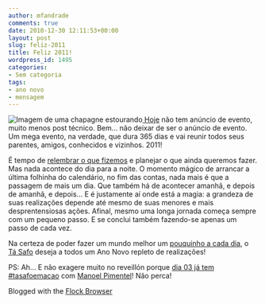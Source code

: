 ```yaml
---
author: mfandrade
comments: true
date: 2010-12-30 12:11:53+00:00
layout: post
slug: feliz-2011
title: Feliz 2011!
wordpress_id: 1495
categories:
- Sem categoria
tags:
- ano novo
- mensagem
---
```


   ![Imagem de uma chapagne estourando](http://t0.gstatic.com/images?q=tbn:ANd9GcRv1eKLeq9SIGDFrix0TjaWHROABHcs3c2pdTJyjcbNyyVVLasE)[ Hoje](tasafo.wordpress.com/2009/12/30/relacione-se-em-2010) não tem anúncio de evento, muito menos post técnico. Bem... não deixar de ser o anúncio de evento. Um mega evento, na verdade, que dura 365 dias e vai reunir todos seus parentes, amigos, conhecidos e vizinhos. 2011!

É tempo de [relembrar o que fizemos](http://tasafo.wordpress.com/2010/11/23/retrospectiva-tasafo-2010/) e planejar o que ainda queremos fazer. Mas nada acontece do dia para a noite. O momento mágico de arrancar a última folhinha do calendário, no fim das contas, nada mais é que a passagem de mais um dia. Que também há de acontecer amanhã, e depois de amanhã, e depois... E é justamente aí onde está a magia: a grandeza de suas realizações depende até mesmo de suas menores e mais desprentensiosas ações. Afinal, mesmo uma longa jornada começa sempre com um pequeno passo. E se conclui também fazendo-se apenas um passo de cada vez.

Na certeza de poder fazer um mundo melhor um [pouquinho a cada dia](http://smallactsmanifesto.org), o [Tá Safo](http://br.groups.yahoo.com/group/safos/) deseja a todos um Ano Novo repleto de realizações!

PS: Ah... E não exagere muito no reveillón porque [dia 03 já tem #tasafoemacao](http://twitter.com/#%21/tasafo/status/19431017278341120) com [Manoel Pimentel](http://tasafo.wordpress.com/?s=manoel+pimentel)! Não perca!


Blogged with the [Flock Browser](http://www.flock.com/blogged-with-flock)
